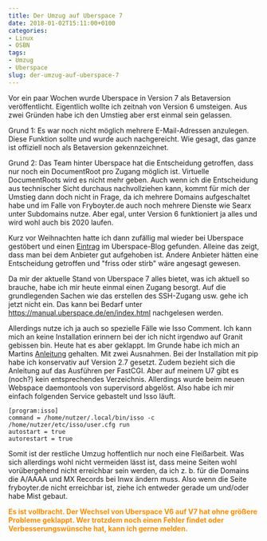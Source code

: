 ```yaml
---
title: Der Umzug auf Uberspace 7
date: 2018-01-02T15:11:00+0100
categories:
- Linux
- OSBN
tags:
- Umzug
- Uberspace
slug: der-umzug-auf-uberspace-7
---
```

Vor ein paar Wochen wurde Uberspace in Version 7 als Betaversion veröffentlicht. Eigentlich wollte ich zeitnah von Version 6 umsteigen. Aus zwei Gründen habe ich den Umstieg aber erst einmal sein gelassen.

Grund 1: Es war noch nicht möglich mehrere E-Mail-Adressen anzulegen. Diese Funktion sollte und wurde auch nachgereicht. Wie gesagt, das ganze ist offiziell noch als Betaversion gekennzeichnet.

Grund 2: Das Team hinter Uberspace hat die Entscheidung getroffen, dass nur noch ein DocumentRoot pro Zugang möglich ist. Virtuelle DocumentRoots wird es nicht mehr geben. Auch wenn ich die Entscheidung aus technischer Sicht durchaus nachvollziehen kann, kommt für mich der Umstieg dann doch nicht in Frage, da ich mehrere Domains aufgeschaltet habe und im Falle von Fryboyter.de auch noch mehrere Dienste wie Searx unter Subdomains nutze. Aber egal, unter Version 6 funktioniert ja alles und wird wohl auch bis 2020 laufen.

Kurz vor Weihnachten hatte ich dann zufällig mal wieder bei Uberspace gestöbert und einen [Eintrag](https://blog.uberspace.de/die-sache-mit-den-virtuellen-documentroots) im Uberspace-Blog gefunden. Alleine das zeigt, dass man bei dem Anbieter gut aufgehoben ist. Andere Anbieter hätten eine Entscheidung getroffen und "friss oder stirb" wäre angesagt gewesen.

Da mir der aktuelle Stand von Uberspace 7 alles bietet, was ich aktuell so brauche, habe ich mir heute einmal einen Zugang besorgt. Auf die grundlegenden Sachen wie das erstellen des SSH-Zugang usw. gehe ich jetzt nicht ein. Das kann bei Bedarf unter https://manual.uberspace.de/en/index.html nachgelesen werden.

Allerdings nutze ich ja auch so spezielle Fälle wie Isso Comment. Ich kann mich an keine Installation erinnern bei der ich nicht irgendwo auf Granit gebissen bin. Heute hat es aber geklappt. Im Grunde habe ich mich an Martins [Anleitung](https://blog.posativ.org/2014/isso-und-uberspace-de) gehalten. Mit zwei Ausnahmen. Bei der Installation mit pip habe ich konservativ auf Version 2.7 gesetzt. Zudem bezieht sich die Anleitung auf das Ausführen per FastCGI. Aber auf meinem U7 gibt es (noch?) kein entsprechendes Verzeichnis. Allerdings wurde beim neuen Webspace daemontools von supervisord abgelöst. Also habe ich mir einfach folgenden Service gebastelt und Isso läuft.

<pre class="line-numbers" style="white-space:pre-wrap;">
<code class="language-bash">[program:isso]
command = /home/nutzer/.local/bin/isso -c /home/nutzer/etc/isso/user.cfg run
autostart = true
autorestart = true</code>
</pre>

Somit ist der restliche Umzug hoffentlich nur noch eine Fleißarbeit. Was sich allerdings wohl nicht vermeiden lässt ist, dass meine Seiten wohl vorübergehend nicht erreichbar sein werden, da ich z. b. für die Domains die A/AAAA und MX Records bei Inwx ändern muss. Also wenn die Seite fryboyter.de nicht erreichbar ist, ziehe ich entweder gerade um und/oder habe Mist gebaut.

<span style="color:#FF8C00;">**Es ist vollbracht. Der Wechsel von Uberspace V6 auf V7 hat ohne größere Probleme geklappt. Wer trotzdem noch einen Fehler findet oder Verbesserungswünsche hat, kann ich gerne melden.**</span>
